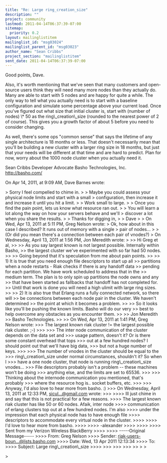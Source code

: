 ```yaml
---
title: "Re: Large ring_creation_size"
description: ""
project: community
lastmod: 2011-04-14T06:37:39-07:00
sitemap:
  priority: 0.2
layout: mailinglistitem
mailinglist_id: "msg03024"
mailinglist_parent_id: "msg03023"
author_name: "Sean Cribbs"
project_section: "mailinglistitem"
sent_date: 2011-04-14T06:37:39-07:00
---
```



Good points, Dave.

Also, it's worth mentioning that we've seen that many customers and open-source 
users think they will need many more nodes than they actually do. Many are able 
to start with 5 nodes and are happy for quite a while. The only way to tell 
what you actually need is to start with a baseline configuration and simulate 
some percentage above your current load. Once you've figured out what size 
that initial cluster is, start with (number of nodes) \\* 50 as the 
ring\\_creation\\_size (rounded to the nearest power of 2 of course). This gives 
you a growth factor of about 5 before you need to consider changing.

As well, there's some ops "common sense" that says the lifetime of any single 
architecture is 18 months or less. That doesn't necessarily mean that you'll 
be building a new cluster with a larger ring size in 18 months, but just that 
your needs will be different at that time and are hard to predict. Plan for 
now, worry about the 1000 node cluster when you actually need it.

Sean Cribbs 
Developer Advocate
Basho Technologies, Inc.
http://basho.com/

On Apr 14, 2011, at 9:09 AM, Dave Barnes wrote:

&gt; Sorry I feel compelled to chime in.
&gt; 
&gt; Maybe you could assess your physical node limits and start with a small 
&gt; configuration, then increase it and increase it until you hit a limit.
&gt; 
&gt; Work small to large.
&gt; 
&gt; Once you find the pain point, lets us know what resource ran out.
&gt; 
&gt; You will learn a lot along the way on how your servers behave and we'll 
&gt; discover a lot when you share the results.
&gt; 
&gt; Thanks for digging in,
&gt; 
&gt; Dave
&gt; 
&gt; On Wed, Apr 13, 2011 at 5:11 PM, Greg Nelson  wrote:
&gt; Ok, how about in this case I described? It runs out of memory with a single 
&gt; pair of nodes...
&gt; 
&gt; (Or did you mean there's a connection between each pair of vnodes?)
&gt; On Wednesday, April 13, 2011 at 1:56 PM, Jon Meredith wrote:
&gt; 
&gt;&gt; Hi Greg et al,
&gt;&gt; 
&gt;&gt; As you say largest known is not largest possible. Internally within Basho, 
&gt;&gt; the largest cluster we've experimented with so far had 50 nodes.
&gt;&gt; 
&gt;&gt; Going beyond that it's speculation from me about pain points.
&gt;&gt; 
&gt;&gt; 1) It is true that you need enough file descriptors to start up all 
&gt;&gt; partitions when a node restarts - Riak checks if there is any handoff data 
&gt;&gt; pending for each partition. We have work scheduled to address that in the 
&gt;&gt; medium term. The plan is to only spin up partitions the node owns and any 
&gt;&gt; that have been started as fallbacks that handoff has not completed for. 
&gt;&gt; Until that work is done you will need a high ulimit with large ring sizes.
&gt;&gt; 
&gt;&gt; 2) It is also true that Erlang runs a fully connected network, so there will 
&gt;&gt; be connections between each node pair in the cluster. We haven't determined 
&gt;&gt; the point at which it becomes a problem.
&gt;&gt; 
&gt;&gt; So it looks like you'll be pushing the known limits. Basho will do our very 
&gt;&gt; best to help overcome any obstacles as you encounter them.
&gt;&gt; 
&gt;&gt; Jon Meredith
&gt;&gt; Basho Technologies.
&gt;&gt; 
&gt;&gt; On Wed, Apr 13, 2011 at 1:41 PM, Greg Nelson  wrote:
&gt;&gt;&gt; The largest known riak cluster != the largest possible riak cluster. ;-)
&gt;&gt;&gt; 
&gt;&gt;&gt; The inter node communication of the cluster depends on the data set and 
&gt;&gt;&gt; usage pattern, doesn't it? Or is there some constant overhead that tops 
&gt;&gt;&gt; out at a few hundred nodes? I should point out that we'll have big data, 
&gt;&gt;&gt; but not a huge number of keys.
&gt;&gt;&gt; 
&gt;&gt;&gt; The number of vnodes in the cluster should be equal to the 
&gt;&gt;&gt; ring\\_creation\\_size under normal circumstances, shouldn't it? So when I 
&gt;&gt;&gt; have a one node cluster, that node is running ring\\_creation\\_size vnodes... 
&gt;&gt;&gt; File descriptors probably isn't a problem -- these machines won't be doing 
&gt;&gt;&gt; anything else, and the limits are set to 65536.
&gt;&gt;&gt; 
&gt;&gt;&gt; Thinking about the internode communication you mentioned, that's probably 
&gt;&gt;&gt; where the resource hog is.. socket buffers, etc.
&gt;&gt;&gt; 
&gt;&gt;&gt; Anyway, I'd also love to hear more from basho. :)
&gt;&gt;&gt; On Wednesday, April 13, 2011 at 12:33 PM, sicul...@gmail.com wrote:
&gt;&gt;&gt; 
&gt;&gt;&gt;&gt; Ill just chime in and say that this is not practical for a few reasons. 
&gt;&gt;&gt;&gt; The largest known riak cluster has like 50 or 60 nodes. Afaik, inter node 
&gt;&gt;&gt;&gt; communication of erlang clusters top out at a few hundred nodes. I'm also 
&gt;&gt;&gt;&gt; under the impression that each physical node has to have enough file 
&gt;&gt;&gt;&gt; descriptors to accommodate every virtual node in the cluster. 
&gt;&gt;&gt;&gt; 
&gt;&gt;&gt;&gt; I'd love to hear more from basho. 
&gt;&gt;&gt;&gt; 
&gt;&gt;&gt;&gt; -alexander 
&gt;&gt;&gt;&gt; 
&gt;&gt;&gt;&gt; 
&gt;&gt;&gt;&gt; Sent from my Verizon Wireless BlackBerry
&gt;&gt;&gt;&gt; 
&gt;&gt;&gt;&gt; -----Original Message-----
&gt;&gt;&gt;&gt; From: Greg Nelson 
&gt;&gt;&gt;&gt; Sender: riak-users-boun...@lists.basho.com
&gt;&gt;&gt;&gt; Date: Wed, 13 Apr 2011 12:13:34 
&gt;&gt;&gt;&gt; To: 
&gt;&gt;&gt;&gt; Subject: Large ring\\_creation\\_size
&gt;&gt;&gt;&gt; 
&gt;&gt;&gt; 
&gt;&gt;&gt; 
&gt;&gt;&gt; 
&gt;&gt; 
&gt; 
&gt; 
 
&gt; 

